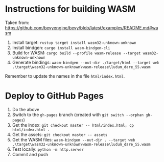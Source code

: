 # Instructions for building WASM

Taken from: https://github.com/bevyengine/bevy/blob/latest/examples/README.md#wasm

1. Install target: `rustup target install wasm32-unknown-unknown`
3. Install bindgen: `cargo install wasm-bindgen-cli`
4. Build for WASM: `cargo build --profile wasm-release --target wasm32-unknown-unknown`
5. Generate bindings: `wasm-bindgen --out-dir ./target/html --target web .\target\wasm32-unknown-unknown\wasm-release\ludum_dare_55.wasm`

Remember to update the names in the file `html/index.html`.

# Deploy to GitHub Pages

1. Do the above 
2. Switch to the `gh-pages` branch (created with `git switch --orphan gh-pages`)
3. Get the index: `git checkout master -- html/index.html; cp html/index.html .`
3. Get the assets: `git checkout master -- assets`
5. Get the WASM files: `wasm-bindgen --out-dir . --target web .\target\wasm32-unknown-unknown\wasm-release\ludum_dare_55.wasm`
5. Test locally: `python -m http.server`
6. Commit and push
